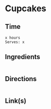# Cupcakes

## Time 
```
x hours
Serves: x
```

## Ingredients
```

```


## Directions
```

```


## Link(s)
```

```
